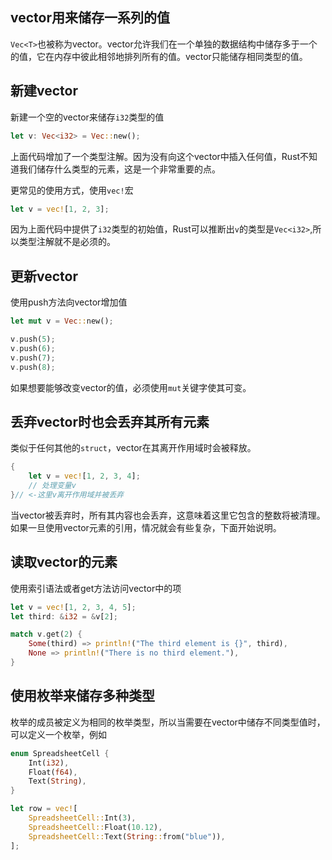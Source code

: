 ## vector用来储存一系列的值
`Vec<T>`也被称为vector。vector允许我们在一个单独的数据结构中储存多于一个的值，它在内存中彼此相邻地排列所有的值。vector只能储存相同类型的值。

## 新建vector
新建一个空的vector来储存`i32`类型的值
```rust
let v: Vec<i32> = Vec::new();
```
上面代码增加了一个类型注解。因为没有向这个vector中插入任何值，Rust不知道我们储存什么类型的元素，这是一个非常重要的点。

更常见的使用方式，使用`vec!`宏
```rust
let v = vec![1, 2, 3];
```
因为上面代码中提供了`i32`类型的初始值，Rust可以推断出`v`的类型是`Vec<i32>`,所以类型注解就不是必须的。
## 更新vector
使用push方法向vector增加值
```rust
let mut v = Vec::new();

v.push(5);
v.push(6);
v.push(7);
v.push(8);
```
如果想要能够改变vector的值，必须使用`mut`关键字使其可变。
## 丢弃vector时也会丢弃其所有元素
类似于任何其他的`struct`，vector在其离开作用域时会被释放。
```rust
{
    let v = vec![1, 2, 3, 4];
    // 处理变量v
}// <-这里v离开作用域并被丢弃
```
当vector被丢弃时，所有其内容也会丢弃，这意味着这里它包含的整数将被清理。如果一旦使用vector元素的引用，情况就会有些复杂，下面开始说明。
## 读取vector的元素
使用索引语法或者get方法访问vector中的项
```rust
let v = vec![1, 2, 3, 4, 5];
let third: &i32 = &v[2];

match v.get(2) {
    Some(third) => println!("The third element is {}", third),
    None => println!("There is no third element."),
}
```
## 使用枚举来储存多种类型
枚举的成员被定义为相同的枚举类型，所以当需要在vector中储存不同类型值时，可以定义一个枚举，例如
```rust
enum SpreadsheetCell {
    Int(i32),
    Float(f64),
    Text(String),
}

let row = vec![
    SpreadsheetCell::Int(3),
    SpreadsheetCell::Float(10.12),
    SpreadsheetCell::Text(String::from("blue")),
];
```
